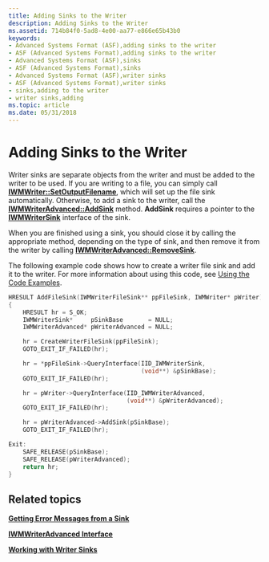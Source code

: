 ```yaml
---
title: Adding Sinks to the Writer
description: Adding Sinks to the Writer
ms.assetid: 714b84f0-5ad8-4e00-aa77-e866e65b43b0
keywords:
- Advanced Systems Format (ASF),adding sinks to the writer
- ASF (Advanced Systems Format),adding sinks to the writer
- Advanced Systems Format (ASF),sinks
- ASF (Advanced Systems Format),sinks
- Advanced Systems Format (ASF),writer sinks
- ASF (Advanced Systems Format),writer sinks
- sinks,adding to the writer
- writer sinks,adding
ms.topic: article
ms.date: 05/31/2018
---
```


# Adding Sinks to the Writer

Writer sinks are separate objects from the writer and must be added to the writer to be used. If you are writing to a file, you can simply call [**IWMWriter::SetOutputFilename**](/windows/desktop/api/Wmsdkidl/nf-wmsdkidl-iwmwriter-setoutputfilename), which will set up the file sink automatically. Otherwise, to add a sink to the writer, call the [**IWMWriterAdvanced::AddSink**](/windows/desktop/api/Wmsdkidl/nf-wmsdkidl-iwmwriteradvanced-addsink) method. **AddSink** requires a pointer to the [**IWMWriterSink**](/windows/desktop/api/wmsdkidl/nn-wmsdkidl-iwmwritersink) interface of the sink.

When you are finished using a sink, you should close it by calling the appropriate method, depending on the type of sink, and then remove it from the writer by calling [**IWMWriterAdvanced::RemoveSink**](/windows/desktop/api/Wmsdkidl/nf-wmsdkidl-iwmwriteradvanced-removesink).

The following example code shows how to create a writer file sink and add it to the writer. For more information about using this code, see [Using the Code Examples](using-the-code-examples.md).


```C++
HRESULT AddFileSink(IWMWriterFileSink** ppFileSink, IWMWriter* pWriter)
{
    HRESULT hr = S_OK;
    IWMWriterSink*     pSinkBase       = NULL;
    IWMWriterAdvanced* pWriterAdvanced = NULL;

    hr = CreateWriterFileSink(ppFileSink);
    GOTO_EXIT_IF_FAILED(hr);

    hr = *ppFileSink->QueryInterface(IID_IWMWriterSink, 
                                     (void**) &pSinkBase);
    GOTO_EXIT_IF_FAILED(hr);

    hr = pWriter->QueryInterface(IID_IWMWriterAdvanced,
                                 (void**) &pWriterAdvanced);
    GOTO_EXIT_IF_FAILED(hr);

    hr = pWriterAdvanced->AddSink(pSinkBase);
    GOTO_EXIT_IF_FAILED(hr);

Exit:
    SAFE_RELEASE(pSinkBase);
    SAFE_RELEASE(pWriterAdvanced);
    return hr;
}

```



## Related topics

<dl> <dt>

[**Getting Error Messages from a Sink**](getting-error-messages-from-a-sink.md)
</dt> <dt>

[**IWMWriterAdvanced Interface**](/windows/desktop/api/wmsdkidl/nn-wmsdkidl-iwmwriteradvanced)
</dt> <dt>

[**Working with Writer Sinks**](working-with-writer-sinks.md)
</dt> </dl>

 

 




